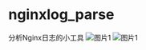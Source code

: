 # nginxlog_parse
分析Nginx日志的小工具
![图片1](https://github.com/xiucaiwu/nginxlog_parse/blob/master/20180830215712.png)
![图片1](https://github.com/xiucaiwu/nginxlog_parse/blob/master/20180830215845.png)
